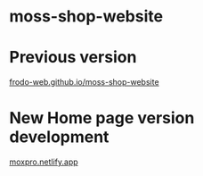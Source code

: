 # moss-shop-website
# Previous version
[frodo-web.github.io/moss-shop-website](https://frodo-web.github.io/moss-shop-website/) 
# New Home page version development
[moxpro.netlify.app](https://moxpro.netlify.app/)

